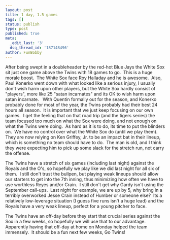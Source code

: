 ```yaml
---
layout: post
title: 1 day, 1.5 games
tags: []
status: publish
type: post
published: true
meta:
  _edit_last: '3'
  dsq_thread_id: '187148496'
author: FunBobby
---
```

After being swept in a doubleheader by the red-hot Blue Jays the White Sox sit just one game above the Twins with 18 games to go.  This is a huge morale boost.  The White Sox face Roy Halladay and he is awesome.  Also, Paul Konerko went down with what looked like a serious injury, I usually don't wish harm upon other players, but the White Sox hardly consist of "players", more like 25 "satan incarnates" and its OK to wish harm upon satan incarnate.   With Quentin formally out for the season, and Konerko probably done for most of the year, the Twins probably had their best 24 hours all season.  It is important that we just keep focusing on our own games.  I get the feeling that on that road trip (and the tigers series) the team focused too much on what the Sox were doing, and not enough on what the Twins were doing.  As hard as it is to do, its time to put the blinders on.  We have no control over what the White Sox do (until we play them).  They are now relying on Ken Griffey, Jr. to be an impact bat in their lineup, which is something no team should have to do.  The man is old, and I think they were expecting him to pick up some slack for the stretch run, not carry the offense.

The Twins have a stretch of six games (including last night) against the Royals and the O's, so hopefully we play like we did last night for all six of them.  I still don't trust the bullpen, but playing weak lineups should allow our starters to get into the 7th inning, thus minimizing how often we have to use worthless Reyes and/or Crain.  I still don't get why Gardy isn't using the September call-ups.  Last night for example, we are up by 5, why bring in a terribly overworked Jesse Crain instead of Humber or someone else?  Its a relatively low-leverage situation (I guess five runs isn't a huge lead) and the Royals have a very weak lineup, perfect for a young pitcher to face. 

The Twins have an off-day before they start that crucial series against the Sox in a few weeks, so hopefully we will use that to our advantage.  Apparently having that off-day at home on Monday helped the team immensely.  It should be a fun next few weeks, Go Twins!

